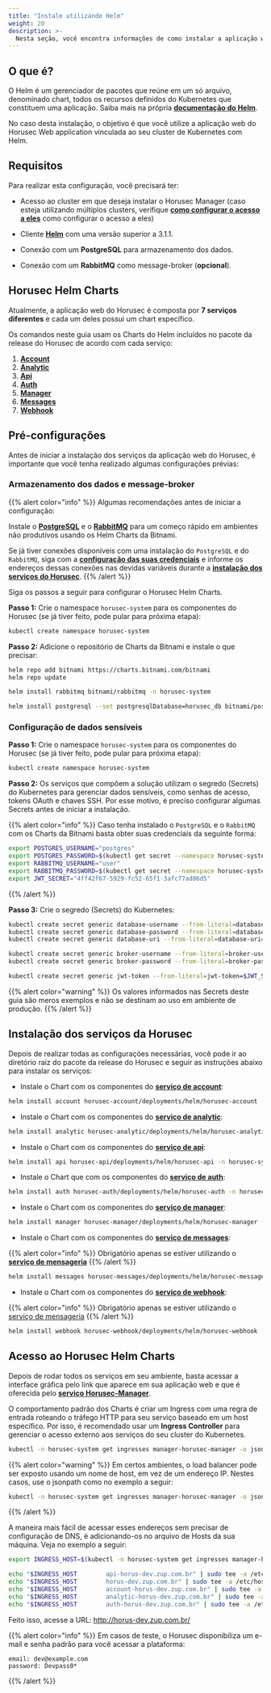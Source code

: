 ```yaml
---
title: "Instale utilizando Helm"
weight: 20
description: >-
  Nesta seção, você encontra informações de como instalar a aplicação web do Horusec utilizando Helm.
---
```


## **O que é?**

O Helm é um gerenciador de pacotes que reúne em um só arquivo, denominado chart, todos os recursos definidos do Kubernetes que constituem uma aplicação. Saiba mais na própria [**documentação do Helm**](https://helm.sh/docs/).

No caso desta instalação, o objetivo é que você utilize a aplicação web do Horusec Web application vinculada ao seu cluster de Kubernetes com Helm.

## **Requisitos**

Para realizar esta configuração, você precisará ter:

* Acesso ao cluster em que deseja instalar o Horusec Manager (caso esteja utilizando múltiplos
  clusters, verifique [**como configurar o acesso a eles**](https://kubernetes.io/docs/tasks/access-application-cluster/configure-access-multiple-clusters/)
  como configurar o acesso a eles)

* Cliente [**Helm**](https://helm.sh/docs/intro/install/) com uma versão superior a 3.1.1.

* Conexão com um **PostgreSQL** para armazenamento dos dados.

* Conexão com um **RabbitMQ** como message-broker (**opcional**).


## **Horusec Helm Charts**

Atualmente, a aplicação web do Horusec é composta por **7 serviços diferentes** e cada um deles possui um chart específico.

Os comandos neste guia usam os Charts do Helm incluídos no pacote da release do Horusec de acordo com cada serviço:

1. [**Account**](https://github.com/ZupIT/horusec/tree/master/horusec-account/deployments/helm/horusec-account)
2. [**Analytic**](https://github.com/ZupIT/horusec/tree/master/horusec-analytic/deployments/helm/horusec-analytic)
3. [**Api**](https://github.com/ZupIT/horusec/tree/master/horusec-api/deployments/helm/horusec-api)
4. [**Auth**](https://github.com/ZupIT/horusec/tree/master/horusec-auth/deployments/helm/horusec-auth)
5. [**Manager**](https://github.com/ZupIT/horusec/tree/master/horusec-manager/deployments/helm/horusec-manager)
6. [**Messages**](https://github.com/ZupIT/horusec/tree/master/horusec-messages/deployments/helm/horusec-messages)
7. [**Webhook**](https://github.com/ZupIT/horusec/tree/master/horusec-webhook/deployments/helm/horusec-webhook)

## **Pré-configurações**

Antes de iniciar a instalação dos serviços da aplicação web do Horusec, é importante que você tenha realizado algumas configurações prévias:

### **Armazenamento dos dados e message-broker**

{{% alert color="info" %}}
Algumas recomendações antes de iniciar a configuração: 

Instale o [**PostgreSQL**](https://github.com/bitnami/charts/tree/master/bitnami/postgresql) e o [**RabbitMQ**](https://github.com/bitnami/charts/tree/master/bitnami/rabbitmq) para um começo rápido em ambientes não produtivos usando os Helm Charts da Bitnami.

Se já tiver conexões disponíveis com uma instalação do `PostgreSQL` e do `RabbitMQ`, siga com a [**configuração das suas credenciais**](#configuração-de-dados-sensíveis) e informe os endereços dessas conexões nas devidas variáveis durante a [**instalação dos serviços do Horusec**](#instalação-dos-serviços-da-horusec).
{{% /alert %}}

Siga os passos a seguir para configurar o Horusec Helm Charts. 

**Passo 1:** Crie o namespace `horusec-system` para os componentes do Horusec (se já tiver feito, pode pular para próxima etapa):

```bash
kubectl create namespace horusec-system
```

**Passo 2:** Adicione o repositório de Charts da Bitnami e instale o que precisar:

```bash
helm repo add bitnami https://charts.bitnami.com/bitnami
helm repo update

helm install rabbitmq bitnami/rabbitmq -n horusec-system

helm install postgresql --set postgresqlDatabase=horusec_db bitnami/postgresql -n horusec-system
```

### **Configuração de dados sensíveis**

**Passo 1:** Crie o namespace `horusec-system` para os componentes do Horusec (se já tiver feito, pode pular para próxima etapa):

```bash
kubectl create namespace horusec-system
```

**Passo 2:** Os serviços que compõem a solução utilizam o segredo (Secrets) do Kubernetes para gerenciar dados sensíveis, como senhas de acesso, tokens OAuth e chaves SSH. Por esse motivo, é preciso configurar algumas Secrets antes de iniciar a instalação.

{{% alert color="info" %}}
Caso tenha instalado o `PostgreSQL` e o `RabbitMQ` com os Charts da Bitnami basta obter suas credenciais da
seguinte forma:

```bash
export POSTGRES_USERNAME="postgres"
export POSTGRES_PASSWORD=$(kubectl get secret --namespace horusec-system postgresql -o jsonpath="{.data.postgresql-password}" | base64 --decode)
export RABBITMQ_USERNAME="user"
export RABBITMQ_PASSWORD=$(kubectl get secret --namespace horusec-system rabbitmq -o jsonpath="{.data.rabbitmq-password}" | base64 --decode)
export JWT_SECRET="4ff42f67-5929-fc52-65f1-3afc77ad86d5"
```
{{% /alert %}}

**Passo 3:** Crie o segredo (Secrets) do Kubernetes:

```bash
kubectl create secret generic database-username --from-literal=database-username=$POSTGRES_USERNAME
kubectl create secret generic database-password --from-literal=database-password=$POSTGRES_PASSWORD
kubectl create secret generic database-uri --from-literal=database-uri=postgresql://$POSTGRES_USERNAME:$POSTGRES_PASSWORD@postgresql.horusec:5432/horusec_db?sslmode=disable

kubectl create secret generic broker-username --from-literal=broker-username=$RABBITMQ_USERNAME
kubectl create secret generic broker-password --from-literal=broker-password=$RABBITMQ_PASSWORD

kubectl create secret generic jwt-token --from-literal=jwt-token=$JWT_SECRET
```

{{% alert color="warning" %}}
Os valores informados nas Secrets deste guia são meros exemplos e não se destinam ao uso em ambiente de produção.
{{% /alert %}}


## **Instalação dos serviços da Horusec**

Depois de realizar todas as configurações necessárias, você pode ir ao diretório raiz do pacote da release do Horusec e seguir as instruções abaixo para instalar os serviços:


 * Instale o Chart com os componentes do [**serviço de account**](/docs/pt-br/web/services/account):

```bash
helm install account horusec-account/deployments/helm/horusec-account -n horusec-system
```

* Instale o Chart com os componentes do [**serviço de analytic**](/docs/pt-br/web/services/analytic):

```bash
helm install analytic horusec-analytic/deployments/helm/horusec-analytic -n horusec-system
```

* Instale o Chart com os componentes do [**serviço de api**](/docs/pt-br/web/services/api):

```bash
helm install api horusec-api/deployments/helm/horusec-api -n horusec-system
```

* Instale o Chart que com os componentes do [**serviço de auth**](/docs/pt-br/web/services/auth):

```bash
helm install auth horusec-auth/deployments/helm/horusec-auth -n horusec-system
```

* Instale o Chart com os componentes do [**serviço de manager**](/docs/pt-br/web/services/manager):

```bash
helm install manager horusec-manager/deployments/helm/horusec-manager -n horusec-system
```

* Instale o Chart com os componentes do [**serviço de messages**](/docs/pt-br/web/services/messages):

 {{% alert color="info" %}}
 Obrigatório apenas se estiver utilizando
  o [**serviço de mensageria**](/docs/pt-br/tutorials/how-to-enable-disable-messaging-service)
{{% /alert %}}

```bash
helm install messages horusec-messages/deployments/helm/horusec-messages -n horusec-system
```

* Instale o Chart com os componentes do [**serviço de webhook**](/docs/pt-br/web/services/webhook):

{{% alert color="info" %}}
Obrigatório apenas se estiver utilizando
  o [serviço de mensageria](/docs/pt-br/tutorials/how-to-enable-disable-messaging-service)
{{% /alert %}}


```bash
helm install webhook horusec-webhook/deployments/helm/horusec-webhook -n horusec-system
```

## **Acesso ao Horusec Helm Charts**

Depois de rodar todos os serviços em seu ambiente, basta acessar a interface gráfica pelo link que aparece em sua aplicação web e que é oferecida pelo [**serviço Horusec-Manager**](/docs/pt-br/web/services/manager).

O comportamento padrão dos Charts é criar um Ingress com uma regra de entrada roteando o tráfego HTTP para seu serviço baseado em um host específico. Por isso, é recomendado usar um **Ingress Controller** para gerenciar o acesso externo aos serviços do seu cluster do Kubernetes.

```bash
kubectl -n horusec-system get ingresses manager-horusec-manager -o jsonpath='{.status.loadBalancer.ingress[0].ip}'
```

{{% alert color="warning" %}}
Em certos ambientes, o load balancer pode ser exposto usando um nome de host, em vez de um endereço IP. Nestes casos, use o jsonpath como no exemplo a seguir:

```bash
kubectl -n horusec-system get ingresses manager-horusec-manager -o jsonpath='{.status.loadBalancer.ingress[0].hostname}'
```
{{% /alert %}}

A maneira mais fácil de acessar esses endereços sem precisar de configuração de DNS, é adicionando-os no arquivo de Hosts da sua máquina. Veja no exemplo a seguir:

```bash
export INGRESS_HOST=$(kubectl -n horusec-system get ingresses manager-horusec-manager -o jsonpath='{.status.loadBalancer.ingress[0].ip}')

echo "$INGRESS_HOST        api-horus-dev.zup.com.br" | sudo tee -a /etc/hosts
echo "$INGRESS_HOST        horus-dev.zup.com.br" | sudo tee -a /etc/hosts
echo "$INGRESS_HOST        account-horus-dev.zup.com.br" | sudo tee -a /etc/hosts
echo "$INGRESS_HOST        analytic-horus-dev.zup.com.br" | sudo tee -a /etc/hosts
echo "$INGRESS_HOST        auth-horus-dev.zup.com.br" | sudo tee -a /etc/hosts
```

Feito isso, acesse a URL: http://horus-dev.zup.com.br/

{{% alert color="info" %}}
Em casos de teste, o Horusec disponibiliza um e-mail e senha padrão para você acessar a plataforma:

```text
email: dev@example.com
password: Devpass0*
```
{{% /alert %}}